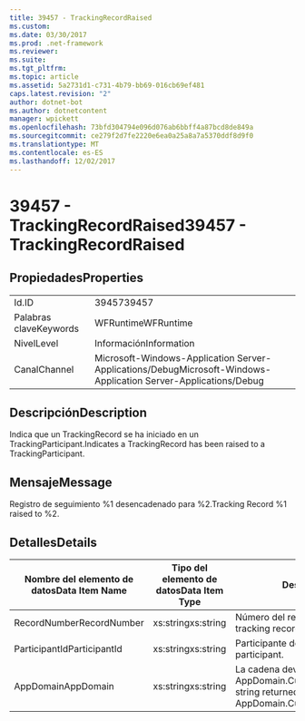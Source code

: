 ```yaml
---
title: 39457 - TrackingRecordRaised
ms.custom: 
ms.date: 03/30/2017
ms.prod: .net-framework
ms.reviewer: 
ms.suite: 
ms.tgt_pltfrm: 
ms.topic: article
ms.assetid: 5a2731d1-c731-4b79-bb69-016cb69ef481
caps.latest.revision: "2"
author: dotnet-bot
ms.author: dotnetcontent
manager: wpickett
ms.openlocfilehash: 73bfd304794e096d076ab6bbff4a87bcd8de849a
ms.sourcegitcommit: ce279f2d7fe2220e6ea0a25a8a7a5370ddf8d9f0
ms.translationtype: MT
ms.contentlocale: es-ES
ms.lasthandoff: 12/02/2017
---
```

# <a name="39457---trackingrecordraised"></a><span data-ttu-id="6c210-102">39457 - TrackingRecordRaised</span><span class="sxs-lookup"><span data-stu-id="6c210-102">39457 - TrackingRecordRaised</span></span>
## <a name="properties"></a><span data-ttu-id="6c210-103">Propiedades</span><span class="sxs-lookup"><span data-stu-id="6c210-103">Properties</span></span>  
  
|||  
|-|-|  
|<span data-ttu-id="6c210-104">Id.</span><span class="sxs-lookup"><span data-stu-id="6c210-104">ID</span></span>|<span data-ttu-id="6c210-105">39457</span><span class="sxs-lookup"><span data-stu-id="6c210-105">39457</span></span>|  
|<span data-ttu-id="6c210-106">Palabras clave</span><span class="sxs-lookup"><span data-stu-id="6c210-106">Keywords</span></span>|<span data-ttu-id="6c210-107">WFRuntime</span><span class="sxs-lookup"><span data-stu-id="6c210-107">WFRuntime</span></span>|  
|<span data-ttu-id="6c210-108">Nivel</span><span class="sxs-lookup"><span data-stu-id="6c210-108">Level</span></span>|<span data-ttu-id="6c210-109">Información</span><span class="sxs-lookup"><span data-stu-id="6c210-109">Information</span></span>|  
|<span data-ttu-id="6c210-110">Canal</span><span class="sxs-lookup"><span data-stu-id="6c210-110">Channel</span></span>|<span data-ttu-id="6c210-111">Microsoft-Windows-Application Server-Applications/Debug</span><span class="sxs-lookup"><span data-stu-id="6c210-111">Microsoft-Windows-Application Server-Applications/Debug</span></span>|  
  
## <a name="description"></a><span data-ttu-id="6c210-112">Descripción</span><span class="sxs-lookup"><span data-stu-id="6c210-112">Description</span></span>  
 <span data-ttu-id="6c210-113">Indica que un TrackingRecord se ha iniciado en un TrackingParticipant.</span><span class="sxs-lookup"><span data-stu-id="6c210-113">Indicates a TrackingRecord has been raised to a TrackingParticipant.</span></span>  
  
## <a name="message"></a><span data-ttu-id="6c210-114">Mensaje</span><span class="sxs-lookup"><span data-stu-id="6c210-114">Message</span></span>  
 <span data-ttu-id="6c210-115">Registro de seguimiento %1 desencadenado para %2.</span><span class="sxs-lookup"><span data-stu-id="6c210-115">Tracking Record %1 raised to %2.</span></span>  
  
## <a name="details"></a><span data-ttu-id="6c210-116">Detalles</span><span class="sxs-lookup"><span data-stu-id="6c210-116">Details</span></span>  
  
|<span data-ttu-id="6c210-117">Nombre del elemento de datos</span><span class="sxs-lookup"><span data-stu-id="6c210-117">Data Item Name</span></span>|<span data-ttu-id="6c210-118">Tipo del elemento de datos</span><span class="sxs-lookup"><span data-stu-id="6c210-118">Data Item Type</span></span>|<span data-ttu-id="6c210-119">Descripción</span><span class="sxs-lookup"><span data-stu-id="6c210-119">Description</span></span>|  
|--------------------|--------------------|-----------------|  
|<span data-ttu-id="6c210-120">RecordNumber</span><span class="sxs-lookup"><span data-stu-id="6c210-120">RecordNumber</span></span>|<span data-ttu-id="6c210-121">xs:string</span><span class="sxs-lookup"><span data-stu-id="6c210-121">xs:string</span></span>|<span data-ttu-id="6c210-122">Número del registro de seguimiento.</span><span class="sxs-lookup"><span data-stu-id="6c210-122">The tracking record number.</span></span>|  
|<span data-ttu-id="6c210-123">ParticipantId</span><span class="sxs-lookup"><span data-stu-id="6c210-123">ParticipantId</span></span>|<span data-ttu-id="6c210-124">xs:string</span><span class="sxs-lookup"><span data-stu-id="6c210-124">xs:string</span></span>|<span data-ttu-id="6c210-125">Participante de seguimiento.</span><span class="sxs-lookup"><span data-stu-id="6c210-125">The tracking participant.</span></span>|  
|<span data-ttu-id="6c210-126">AppDomain</span><span class="sxs-lookup"><span data-stu-id="6c210-126">AppDomain</span></span>|<span data-ttu-id="6c210-127">xs:string</span><span class="sxs-lookup"><span data-stu-id="6c210-127">xs:string</span></span>|<span data-ttu-id="6c210-128">La cadena devuelta por AppDomain.CurrentDomain.FriendlyName.</span><span class="sxs-lookup"><span data-stu-id="6c210-128">The string returned by AppDomain.CurrentDomain.FriendlyName.</span></span>|
